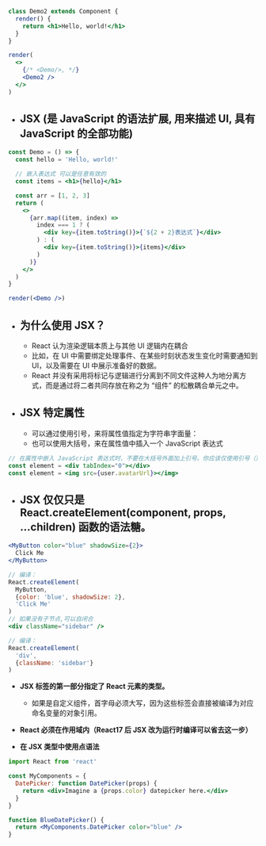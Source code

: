 ```jsx live=true noInline=true
class Demo2 extends Component {
  render() {
    return <h1>Hello, world!</h1>
  }
}

render(
  <>
    {/* <Demo/>, */}
    <Demo2 />
  </>
)
```

- ## JSX (是 JavaScript 的语法扩展, 用来描述 UI, 具有 JavaScript 的全部功能)

```jsx render=true noInline=true
const Demo = () => {
  const hello = 'Hello, world!'

  // 嵌入表达式 可以是任意有效的
  const items = <h1>{hello}</h1>

  const arr = [1, 2, 3]
  return (
    <>
      {arr.map((item, index) =>
        index === 1 ? (
          <div key={item.toString()}>{`${2 + 2}表达式`}</div>
        ) : (
          <div key={item.toString()}>{items}</div>
        )
      )}
    </>
  )
}

render(<Demo />)
```

- ## 为什么使用 JSX？

  - React 认为渲染逻辑本质上与其他 UI 逻辑内在耦合
  - 比如，在 UI 中需要绑定处理事件、在某些时刻状态发生变化时需要通知到 UI，以及需要在 UI 中展示准备好的数据。
  - React 并没有采用将标记与逻辑进行分离到不同文件这种人为地分离方式，而是通过将二者共同存放在称之为 “组件” 的松散耦合单元之中。

- ## JSX 特定属性
  - 可以通过使用引号，来将属性值指定为字符串字面量：
  - 也可以使用大括号，来在属性值中插入一个 JavaScript 表达式

```jsx
// 在属性中嵌入 JavaScript 表达式时，不要在大括号外面加上引号。你应该仅使用引号（对于字符串值）或大括号（对于表达式）中的一个，对于同一属性不能同时使用这两种符号。
const element = <div tabIndex="0"></div>
const element = <img src={user.avatarUrl}></img>
```

- ## JSX 仅仅只是 React.createElement(component, props, ...children) 函数的语法糖。

```jsx
<MyButton color="blue" shadowSize={2}>
  Click Me
</MyButton>

// 编译：
React.createElement(
  MyButton,
  {color: 'blue', shadowSize: 2},
  'Click Me'
)
// 如果没有子节点,可以自闭合
<div className="sidebar" />

// 编译：
React.createElement(
  'div',
  {className: 'sidebar'}
)
```

- **JSX 标签的第一部分指定了 React 元素的类型。**

  - 如果是自定义组件，首字母必须大写，因为这些标签会直接被编译为对应命名变量的对象引用。

- **React 必须在作用域内（React17 后 JSX 改为运行时编译可以省去这一步）**
- **在 JSX 类型中使用点语法**

```jsx
import React from 'react'

const MyComponents = {
  DatePicker: function DatePicker(props) {
    return <div>Imagine a {props.color} datepicker here.</div>
  }
}

function BlueDatePicker() {
  return <MyComponents.DatePicker color="blue" />
}
```
